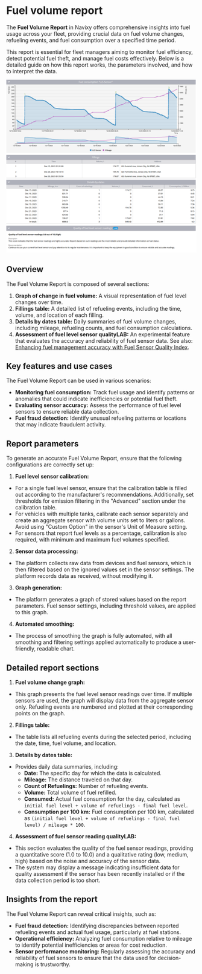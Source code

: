 # Fuel volume report

The **Fuel Volume Report** in Navixy offers comprehensive insights into fuel usage across your fleet, providing crucial data on fuel volume changes, refueling events, and fuel consumption over a specified time period.

This report is essential for fleet managers aiming to monitor fuel efficiency, detect potential fuel theft, and manage fuel costs effectively. Below is a detailed guide on how this report works, the parameters involved, and how to interpret the data.

![image-20240815-003825.png](../../specific-report-details/attachments/image-20240815-003825.png)

## Overview

The Fuel Volume Report is composed of several sections:

1. **Graph of change in fuel volume:** A visual representation of fuel level changes over time.
2. **Fillings table:** A detailed list of refueling events, including the time, volume, and location of each filling.
3. **Details by dates table:** Daily summaries of fuel volume changes, including mileage, refueling counts, and fuel consumption calculations.
4. **Assessment of fuel level sensor qualityLAB:** An experimental feature that evaluates the accuracy and reliability of fuel sensor data. See also: [Enhancing fuel management accuracy with Fuel Sensor Quality Index](https://www.navixy.com/blog/enhancing-fuel-management-accuracy-with-fuel-sensor-quality-index/).

## Key features and use cases

The Fuel Volume Report can be used in various scenarios:

* **Monitoring fuel consumption:** Track fuel usage and identify patterns or anomalies that could indicate inefficiencies or potential fuel theft.
* **Evaluating sensor accuracy:** Assess the performance of fuel level sensors to ensure reliable data collection.
* **Fuel fraud detection:** Identify unusual refueling patterns or locations that may indicate fraudulent activity.

## Report parameters

To generate an accurate Fuel Volume Report, ensure that the following configurations are correctly set up:

1. **Fuel level sensor calibration:**

* For a single fuel level sensor, ensure that the calibration table is filled out according to the manufacturer's recommendations. Additionally, set thresholds for emission filtering in the "Advanced" section under the calibration table.
* For vehicles with multiple tanks, calibrate each sensor separately and create an aggregate sensor with volume units set to liters or gallons. Avoid using "Custom Option" in the sensor's Unit of Measure setting.
* For sensors that report fuel levels as a percentage, calibration is also required, with minimum and maximum fuel volumes specified.

2. **Sensor data processing:**

* The platform collects raw data from devices and fuel sensors, which is then filtered based on the ignored values set in the sensor settings. The platform records data as received, without modifying it.

3. **Graph generation:**

* The platform generates a graph of stored values based on the report parameters. Fuel sensor settings, including threshold values, are applied to this graph.

4. **Automated smoothing:**

* The process of smoothing the graph is fully automated, with all smoothing and filtering settings applied automatically to produce a user-friendly, readable chart.

## Detailed report sections

1. **Fuel volume change graph:**

* This graph presents the fuel level sensor readings over time. If multiple sensors are used, the graph will display data from the aggregate sensor only. Refueling events are numbered and plotted at their corresponding points on the graph.

2. **Fillings table:**

* The table lists all refueling events during the selected period, including the date, time, fuel volume, and location.

3. **Details by dates table:**

* Provides daily data summaries, including:
  * **Date:** The specific day for which the data is calculated.
  * **Mileage:** The distance traveled on that day.
  * **Count of Refuelings:** Number of refueling events.
  * **Volume:** Total volume of fuel refilled.
  * **Consumed:** Actual fuel consumption for the day, calculated as `initial fuel level + volume of refuelings - final fuel level`.
  * **Consumption per 100 km:** Fuel consumption per 100 km, calculated as `(initial fuel level + volume of refuelings - final fuel level) / mileage * 100`.

4. **Assessment of fuel sensor reading qualityLAB:**

* This section evaluates the quality of the fuel sensor readings, providing a quantitative score (1.0 to 10.0) and a qualitative rating (low, medium, high) based on the noise and accuracy of the sensor data.
* The system may display a message indicating insufficient data for quality assessment if the sensor has been recently installed or if the data collection period is too short.

## Insights from the report

The Fuel Volume Report can reveal critical insights, such as:

* **Fuel fraud detection:** Identifying discrepancies between reported refueling events and actual fuel usage, particularly at fuel stations.
* **Operational efficiency:** Analyzing fuel consumption relative to mileage to identify potential inefficiencies or areas for cost reduction.
* **Sensor performance monitoring:** Regularly assessing the accuracy and reliability of fuel sensors to ensure that the data used for decision-making is trustworthy.
